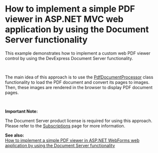 # How to implement a simple PDF viewer in ASP.NET MVC web application by using the Document Server functionality


<p>This example demonstrates how to implement a custom web PDF viewer control by using the DevExpress Document Server functionality.</p><br />
<p>The main idea of this approach is to use the <a href="http://documentation.devexpress.com/#DocumentServer/clsDevExpressPdfPdfDocumentProcessortopic"><u>PdfDocumentProcessor</u></a> class functionality to load the PDF document and convert its pages to images. Then, these images are rendered in the browser to display PDF document pages.</p><br />
<p><strong>Important Note:</strong></p><p>The Document Server product license is required for using this approach. Please refer to the <a href="https://www.devexpress.com/Subscriptions/"><u>Subscriptions</u></a> page for more information.</p><p><strong>See also:</strong><strong><br />
</strong><a href="https://www.devexpress.com/Support/Center/p/E5095">How to implement a simple PDF viewer in ASP.NET WebForms web application by using the Document Server functionality</a></p>

<br/>


